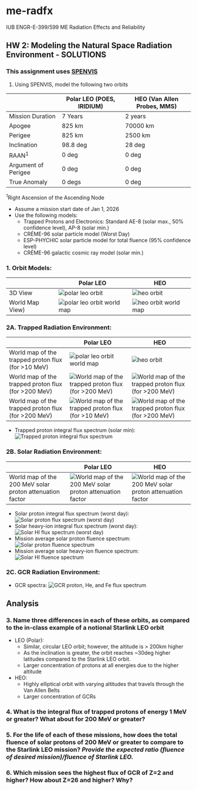 # me-radfx
IUB ENGR-E-399/599 ME Radiation Effects and Reliability
##  HW 2: Modeling the Natural Space Radiation Environment - SOLUTIONS
### This assignment uses [SPENVIS](https://www.spenvis.oma.be)
1. Using SPENVIS, model the following two orbits

||Polar LEO (POES, IRIDIUM)|HEO (Van Allen Probes, MMS)|
|--|--|--|
|Mission Duration|7 Years|2 years|
|Apogee|825 km|70000 km|
|Perigee|825 km|2500 km|
|Inclination|98.8 deg|28 deg|
|RAAN<sup>1</sup>|0 deg|0 deg|
|Argument of Perigee|0 deg|0 deg|
|True Anomaly|0 degs|0 deg|

<sup>1</sup>Right Ascension of the Ascending Node


* Assume a mission start date of Jan 1, 2026
* Use the following models:
	- Trapped Protons and Electronics: Standard AE-8 (solar max., 50% confidence level), AP-8 (solar min.)
	- CRÉME-96 solar particle model (Worst Day)
	- ESP-PHYCHIC solar particle model for total fluence (95% confidence level)
	- CRÉME-96 galactic cosmic ray model (solar min.)

<!--- ## Polar LEO orbit (30 days): [polar leo orbit parameters](./HW_02_Solutions/P1A-orbit.html) -->

### 1. Orbit Models:
||Polar LEO|HEO|
|--|--|--|
|3D View|![polar leo orbit](./HW_02_Solutions/P1A-orbit.png)|![heo orbit](./HW_02_Solutions/P1B-orbit.png)|
|World Map View)|![polar leo orbit world map](./HW_02_Solutions/P1A-orbit-worldmap.png)|![heo orbit world map](./HW_02_Solutions/P1B-orbit-worldmap.png)|

### 2A. Trapped Radiation Environment:
||Polar LEO|HEO|
|--|--|--|
|World map of the trapped proton flux (for >10 MeV)|![polar leo orbit world map](./HW_02_Solutions/P1A-orbit-worldmap.png)|![heo orbit](./HW_02_Solutions/P1B-orbit.png)|
|World map of the trapped proton flux (for >200 MeV)|![World map of the trapped proton flux (for >200 MeV)](./HW_02_Solutions/P2A-proton200MeV-worldmap.png)|![World map of the trapped proton flux (for >200 MeV)](./HW_02_Solutions/P2B-proton200MeV-worldmap.png)|
|World map of the trapped proton flux (for >200 MeV)|![World map of the trapped proton flux (for >10 MeV)](./HW_02_Solutions/P2A-proton10MeV-worldmap.png)|![World map of the trapped proton flux (for >200 MeV)](./HW_02_Solutions/P2B-proton10MeV-worldmap.png)|

* Trapped proton integral flux spectrum (solar min): ![Trapped proton integral flux spectrum](./trapped_proton_integral_flux_loglog.png)

<!--- COMMENTED OUT ORIGINAL, RAW SPENVIS CHARTS
* Trapped proton spectra (solar min): [trapped particle fluxes](./trapped_proton_integral_flux_loglog.png)
	 * World map of the trapped proton flux (for >10 MeV): ![World map of the trapped proton flux (for >10 MeV)](./HW_02_Solutions/P2A-proton10MeV-worldmap.png)

	 * World map of the trapped proton flux (for >200 MeV): ![World map of the trapped proton flux (for >200 MeV)](./HW_02_Solutions/P2A-proton200MeV-worldmap.png)

	 * Trapped proton flux spectrum: ![Trapped proton flux spectrum (solar min)](./HW_02_Solutions/P2A-protonfluxp_spec.png)  -->

### 2B. Solar Radiation Environment:
||Polar LEO|HEO|
|--|--|--|
|World map of the 200 MeV solar proton attenuation factor|![World map of the 200 MeV solar proton attenuation factor](./HW_02_Solutions/P3A-proton_sepflare_map-200MeV.png)|![World map of the 200 MeV solar proton attenuation factor](./HW_02_Solutions/P3B-proton_sepflare_map-200MeV.png)|

* Solar proton integral flux spectrum (worst day): ![Solar proton flux spectrum (worst day)](./solar_proton_integral_flux_loglog.png)
* Solar heavy-ion integral flux spectrum (worst day): ![Solar HI flux spectrum (worst day)](./solar_hi_integral_flux_loglog.png)
* Mission average solar proton fluence spectrum: ![Solar proton fluence spectrum](./solar_proton_integral_fluence_loglog.png)
* Mission average solar heavy-ion fluence spectrum: ![Solar HI fluence spectrum](./solar_hi_integral_fluence_loglog.png)


<!--- COMMENTED OUT ORIGINAL, RAW SPENVIS CHARTS
* Solar particle spectra (worst day): [solar particle fluxes](./HW_02_Solutions/P3A-Solar-particle-fluxes.html), [solar particle fluence (95% confidence level)](./HW_02_Solutions/P3A-Solar-particle-fluences.html)
	
	* World map of the 200 MeV solar proton attenuation factor: ![World map of the 200 MeV solar proton attenuation factor](./HW_02_Solutions/P3A-proton_sepflare_map-200MeV.png)
	
	* Solar proton flux spectrum: ![Solar proton flux spectrum (worst day)](./HW_02_Solutions/P3A-Solar-particle-flux-spectra.png) 

	* Mission average solar proton fluence spectrum: ![Solar proton fluence spectrum](./HW_02_Solutions/P3A-proton-fluences.png)

	* Solar heavy ion flux spectrum for He: ![Solar heavy ion flux spectra for He](./HW_02_Solutions/P3A-flarei_specHe.png)

	* Mission average solar He fluence spectrum: ![Mission average solar He fluence spectrum](./HW_02_Solutions/P3A-SolarHe-fluences.png)

	* Solar heavy ion flux spectrum for Fe: ![Solar heavy ion flux spectra for Fe](./HW_02_Solutions/P3A-flarei_specFe.png)

	* Mission average solar Fe fluence spectrum: ![Mission average solar Fe fluence spectrum](./HW_02_Solutions/P3A-SolarFe-fluences.png) -->

### 2C. GCR Radiation Environment:
* GCR spectra: ![GCR proton, He, and Fe flux spectrum](./gcr_hi_integral_flux_loglog.png)


<!--- COMMENTED OUT ORIGINAL, RAW SPENVIS CHARTS
* GCR spectra: [GCR H Spectrum](./HW_02_Solutions/P4A-GCR.htm)
	* H flux spectrum: ![GCR heavy ion flux spectra for H](./HW_02_Solutions/P4A-GCR_H.png)
	* He flux spectrum: ![GCR heavy ion flux spectra for He](./HW_02_Solutions/P4A-GCR_He.png)
	* Fe flux spectrum: ![GCR heavy ion flux spectra for Fe](./HW_02_Solutions/P4A-GCR_Fe.png)
-->

<!--- COMMENTED OUT ORIGINAL, RAW SPENVIS CHARTS
## HEO orbit (30 days): [polar leo orbit parameters](./HW_02_Solutions/P1B-orbit.html)
### 1. Orbit Model:


### 2A. Trapped Radiation Environment:
* Trapped proton spectra (solar min): [trapped particle fluxes](./HW_02_Solutions/P2B-Trapped-particle-fluxes.html)
	* World map of the trapped proton flux (for >10 MeV): ![World map of the trapped proton flux (for >10 MeV)](./HW_02_Solutions/P2B-proton10MeV-worldmap.png)

	* World map of the trapped proton flux (for >200 MeV): ![World map of the trapped proton flux (for >200 MeV)](./HW_02_Solutions/P2B-proton200MeV-worldmap.png)

	* Trapped proton flux spectrum: ![Trapped proton flux spectrum (solar min)](./HW_02_Solutions/P2B-protonfluxp_spec.png) 

### 2B. Solar Radiation Environment:
* Solar particle spectra (worst day): [solar particle fluxes](./HW_02_Solutions/P3B-Solar-particle-fluxes.html), [solar particle fluence (95% confidence level)](./HW_02_Solutions/P3B-Solar-particle-fluences.html)
	
	* World map of the 200 MeV solar proton attenuation factor: ![World map of the 200 MeV solar proton attenuation factor](./HW_02_Solutions/P3B-proton_sepflare_map-200MeV.png)
	
	* Solar proton flux spectrum: ![Solar proton flux spectrum (worst day)](./HW_02_Solutions/P3B-Solar-particle-flux-spectra.png) 

	* Mission average solar proton fluence spectrum: ![Solar proton fluence spectrum](./HW_02_Solutions/P3B-proton-fluences.png)

	* Solar heavy ion flux spectrum for He: ![Solar heavy ion flux spectra for He](./HW_02_Solutions/P3B-flarei_specHe.png)

	* Mission average solar He fluence spectrum: ![Mission average solar He fluence spectrum](./HW_02_Solutions/P3B-SolarHe-fluences.png)

	* Solar heavy ion flux spectrum for Fe: ![Solar heavy ion flux spectra for Fe](./HW_02_Solutions/P3B-flarei_specFe.png)

	* Mission average solar Fe fluence spectrum: ![Mission average solar Fe fluence spectrum](./HW_02_Solutions/P3B-SolarFe-fluences.png)

### 2C. GCR Radiation Environment:

* GCR spectra: [GCR H Spectrum](./HW_02_Solutions/P4A-GCR.htm)
	* H flux spectrum: ![GCR heavy ion flux spectra for H](./HW_02_Solutions/P4B-GCR_H.png)
	* He flux spectrum: ![GCR heavy ion flux spectra for He](./HW_02_Solutions/P4B-GCR_He.png)
	* Fe flux spectrum: ![GCR heavy ion flux spectra for Fe](./HW_02_Solutions/P4B-GCR_Fe.png)
-->

## Analysis
### 3. Name three differences in each of these orbits, as compared to the in-class example of a notional Starlink LEO orbit
* LEO (Polar):
	- Similar,  circular LEO orbit; however, the altitude is > 200km higher
	- As the inclination is greater, the orbit reaches ~30deg higher latitudes compared to the Starlink LEO orbit.
	- Larger concentration of protons at all energies due to the higher altitude
* HEO:
	- Highly elliptical orbit with varying altitudes that travels through the Van Allen Belts
	- Larger concentration of GCRs


### 4. What is the integral flux of trapped protons of energy 1 MeV or greater?  What about for 200 MeV or greater?  
### 5. For the life of each of these missions, how does the total fluence of solar protons of 200 MeV or greater to compare to the Starlink LEO mission?  _Provide the expected ratio (fluence of desired mission)/fluence of Starlink LEO._
### 6. Which mission sees the highest flux of GCR of Z=2 and higher?  How about Z=26 and higher? Why?